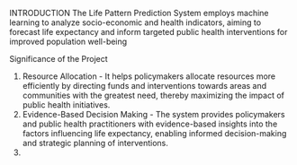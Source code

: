 INTRODUCTION
The Life Pattern Prediction System employs machine learning to analyze socio-economic and health indicators, aiming to forecast life expectancy and inform targeted public health interventions for improved population well-being

Significance of the Project
1. Resource Allocation - It helps policymakers allocate resources more efficiently by directing funds and interventions towards areas and communities with the greatest need, thereby maximizing the impact of public health initiatives.
2. Evidence-Based Decision Making - The system provides policymakers and public health practitioners with evidence-based insights into the factors influencing life expectancy, enabling informed decision-making and strategic planning of interventions.
3. 


